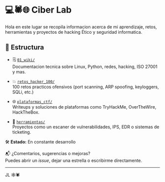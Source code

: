 # 💻🕷️🌐 Ciber Lab 

Hola en este lugar se recopila informacion acerca de mi aprendizaje, retos, herramientas y proyectos de hacking Ético y seguridad informatica.

## 📂 Estructura

- 🗒️ [`01_wiki/`](./01_wiki)  
  Documentacion tecnica sobre Linux, Python, redes, hacking, ISO 27001 y mas.

- 💥 [`retos_hacker_100/`](./retos_hacker_100)  
  100 retos practicos ofensivos (port scanning, ARP spoofing, keyloggers, SQLi, etc.)

- 🌐 [`plataformas_ctf/`](./plataformas_ctf)  
  Writeups y soluciones de plataformas como TryHackMe, OverTheWire, HackTheBox.

- 🧰 [`herramientas/`](./herramientas)  
  Proyectos como un escaner de vulnerabilidades, IPS, EDR o sistemas de ticketing.

🛠️ **Estado:** En constante desarrollo

📬 ¿Comentarios, sugerencias o mejoras?  
Puedes abrir un *issue*, dejar una estrella o escribirme directamente.
 
---

JL 🕸️🕷️ 


